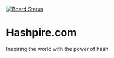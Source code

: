 [![Board Status](https://dev.azure.com/hashpire/a8e60057-0fb2-4c91-950d-8e8a3863f157/8b141bb8-266d-4d18-8c1a-ddb4b73cf8ae/_apis/work/boardbadge/abd211b0-b2e7-45e1-b2a2-7d64cfa25ec0)](https://dev.azure.com/hashpire/a8e60057-0fb2-4c91-950d-8e8a3863f157/_boards/board/t/8b141bb8-266d-4d18-8c1a-ddb4b73cf8ae/Microsoft.RequirementCategory)
# Hashpire.com
Inspiring the world with the power of hash
